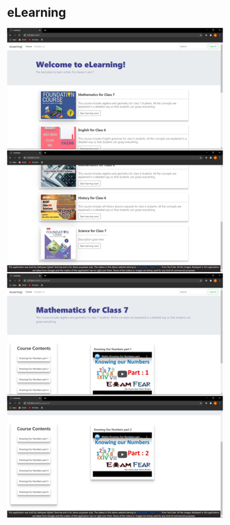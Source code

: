 # eLearning

![](eLearningImages/Screenshot%20(91).png)
![](eLearningImages/Screenshot%20(92).png)
![](eLearningImages/Screenshot%20(93).png)
![](eLearningImages/Screenshot%20(94).png)
